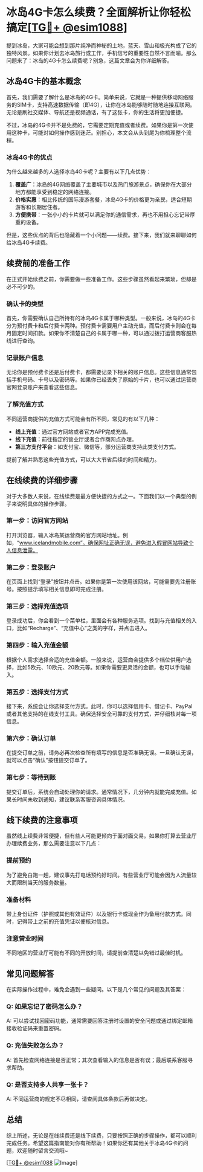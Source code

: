 # 冰岛4G卡怎么续费？全面解析让你轻松搞定[[TG💪+ @esim1088](https://t.me/s/esim1088)]

提到冰岛，大家可能会想到那片纯净而神秘的土地，蓝天、雪山和极光构成了它的独特风景。如果你计划去冰岛旅行或工作，手机信号的重要性自然不言而喻。那么问题来了：冰岛的4G卡怎么续费呢？别急，这篇文章会为你详细解答。

## 冰岛4G卡的基本概念

首先，我们需要了解什么是冰岛的4G卡。简单来说，它就是一种提供移动网络服务的SIM卡，支持高速数据传输（即4G），让你在冰岛能够随时随地连接互联网。无论是刷社交媒体、导航还是视频通话，有了这张卡，你的生活将更加便捷。

不过，冰岛的4G卡并不是免费的，它需要定期充值或者续费。如果你是第一次使用这种卡，可能对如何操作感到迷茫。别担心，本文会从头到尾为你梳理整个流程。

### 冰岛4G卡的优点

为什么越来越多的人选择冰岛4G卡呢？主要有以下几点优势：

1. **覆盖广**：冰岛的4G网络覆盖了主要城市以及热门旅游景点，确保你在大部分地方都能享受到稳定的网络连接。
2. **价格实惠**：相比传统的国际漫游套餐，冰岛4G卡的价格更为亲民，适合短期游客和长期居住者。
3. **方便携带**：一张小小的卡片就可以满足你的通信需求，再也不用担心忘记带厚重的设备。

但是，这些优点的背后也隐藏着一个小问题——续费。接下来，我们就来聊聊如何给冰岛4G卡续费。

## 续费前的准备工作

在正式开始续费之前，你需要做一些准备工作。这些步骤虽然看起来繁琐，但却是必不可少的。

### 确认卡的类型

首先，你需要确认自己所持有的冰岛4G卡属于哪种类型。一般来说，冰岛的4G卡分为预付费卡和后付费卡两种。预付费卡需要用户主动充值，而后付费卡则会在每月固定时间扣款。如果你不清楚自己的卡属于哪一种，可以通过拨打运营商客服热线进行查询。

### 记录账户信息

无论你是预付费卡还是后付费卡，都需要记录下相关的账户信息。这些信息通常包括手机号码、卡号以及密码等。如果你已经丢失了原始的卡片，也可以通过运营商官网登录账户来查看这些信息。

### 了解充值方式

不同运营商提供的充值方式可能会有所不同，常见的有以下几种：

- **线上充值**：通过官方网站或者官方APP完成充值。
- **线下充值**：前往指定的营业厅或者合作商网点办理。
- **第三方支付平台**：如支付宝、微信等，部分运营商支持此类支付方式。

提前了解并熟悉这些充值方式，可以大大节省后续的时间和精力。

## 在线续费的详细步骤

对于大多数人来说，在线续费是最方便快捷的方式之一。下面我们以一个典型的例子来说明具体的操作步骤。

### 第一步：访问官方网站

打开浏览器，输入冰岛某运营商的官方网站地址。例如，“www.icelandmobile.com”。确保网址正确无误，避免进入假冒网站导致个人信息泄露。

### 第二步：登录账户

在页面上找到“登录”按钮并点击。如果你是第一次使用该网站，可能需要先注册账号。按照提示填写相关信息即可完成注册。

### 第三步：选择充值选项

登录成功后，你会看到一个菜单栏，里面会有各种服务选项。找到与充值相关的入口，比如“Recharge”、“充值中心”之类的字样，并点击进入。

### 第四步：输入充值金额

根据个人需求选择合适的充值金额。一般来说，运营商会提供多个档位供用户选择，比如5欧元、10欧元、20欧元等。如果你需要更灵活的金额，也可以手动输入。

### 第五步：选择支付方式

接下来，系统会让你选择支付方式。此时，你可以选择信用卡、借记卡、PayPal或者其他支持的在线支付工具。确保选择安全可靠的支付方式，并仔细核对每一项信息。

### 第六步：确认订单

在提交订单之前，请务必再次检查所有填写的信息是否准确无误。一旦确认无误，就可以点击“确认”按钮提交订单了。

### 第七步：等待到账

提交订单后，系统会自动处理你的请求。通常情况下，几分钟内就能完成充值。如果长时间未收到通知，建议联系客服咨询具体情况。

## 线下续费的注意事项

虽然线上续费非常便捷，但有些人可能更倾向于面对面交易。如果你打算去营业厅办理续费业务，那么需要注意以下几点：

### 提前预约

为了避免白跑一趟，建议事先打电话预约好时间。有些营业厅可能会因为人流量较大而限制当天的服务数量。

### 准备材料

带上身份证件（护照或其他有效证件）以及银行卡或现金作为备用付款方式。同时，记得带上之前的充值凭证以便核对信息。

### 注意营业时间

不同地区的营业厅可能有不同的开放时间，请提前查清楚以免错过最佳时机。

## 常见问题解答

在实际操作过程中，难免会遇到一些疑问。以下是几个常见的问题及其答案：

### Q: 如果忘记了密码怎么办？

A: 可以尝试找回密码功能，通常需要回答注册时设置的安全问题或通过绑定邮箱接收验证码来重置密码。

### Q: 充值失败怎么办？

A: 首先检查网络连接是否正常；其次查看输入的信息是否有误；最后联系客服寻求帮助。

### Q: 是否支持多人共享一张卡？

A: 不同运营商的规定不尽相同，请查阅具体条款后再做决定。

## 总结

综上所述，无论是在线续费还是线下续费，只要按照正确的步骤操作，都可以顺利完成任务。希望这篇指南能对你有所帮助！如果你还有其他关于冰岛4G卡的问题，欢迎随时留言交流哦~

[[TG💪+ @esim1088](https://t.me/s/esim1088) ![Image](https://i.postimg.cc/4NQfJmqS/Snipaste-2025-05-13-00-14-12.png)]